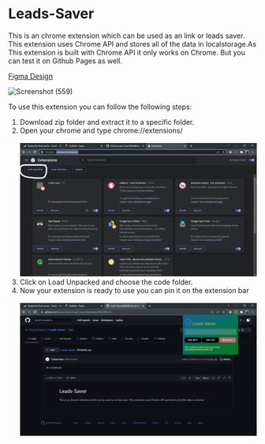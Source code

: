 # Leads-Saver
This is an chrome extension which can be used as an link or leads saver. This extension uses Chrome API and stores all of the data in localstorage.As This extension is built with Chrome API it only works on Chrome. But you can test it on Github Pages as well.

<a href="https://www.figma.com/design/r2q935XMf7Ur2ybVyH0LVk/Leads-Saver-Extension?m=auto&t=aRi3aOJ55mwhw48C-6" >Figma Design</a>

![Screenshot (559)](https://user-images.githubusercontent.com/84574362/233706467-64ca6ee7-baa6-4c17-b8e2-d7257129f9af.png)


To use this extension you can follow the following steps:
<ol><li>Download zip folder and extract it to a specific folder.</li>
  <li>Open your chrome and type chrome://extensions/</li>
  <br>
 <img src="Unpack.jpg">
 <br>
  <li>Click on Load Unpacked and choose the code folder.</li>
  <li>Now your extension is ready to use you can pin it on the extension bar</li>
  <br>
  <img src="Extension.png"> 
